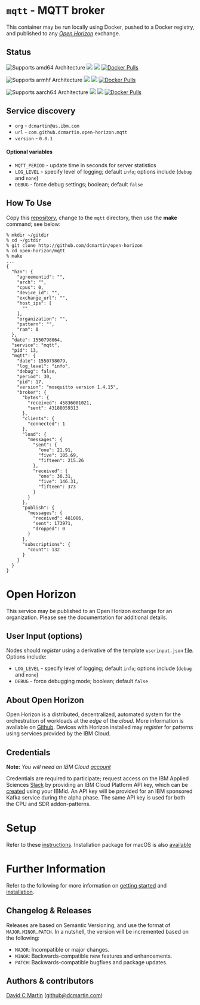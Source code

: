 # `mqtt` - MQTT broker

This container may be run locally using Docker, pushed to a Docker registry, and published to any [_Open Horizon_][open-horizon] exchange.

## Status

![Supports amd64 Architecture][amd64-shield]
[![](https://images.microbadger.com/badges/image/dcmartin/amd64_mqtt.svg)](https://microbadger.com/images/dcmartin/amd64_mqtt "Get your own image badge on microbadger.com")
[![](https://images.microbadger.com/badges/version/dcmartin/amd64_mqtt.svg)](https://microbadger.com/images/dcmartin/amd64_mqtt "Get your own version badge on microbadger.com")
[![Docker Pulls][pulls-amd64]][docker-amd64]

[docker-amd64]: https://hub.docker.com/r/dcmartin/amd64_mqtt
[pulls-amd64]: https://img.shields.io/docker/pulls/dcmartin/amd64_mqtt.svg

![Supports armhf Architecture][arm-shield]
[![](https://images.microbadger.com/badges/image/dcmartin/arm_mqtt.svg)](https://microbadger.com/images/dcmartin/arm_mqtt "Get your own image badge on microbadger.com")
[![](https://images.microbadger.com/badges/version/dcmartin/arm_mqtt.svg)](https://microbadger.com/images/dcmartin/arm_mqtt "Get your own version badge on microbadger.com")
[![Docker Pulls][pulls-arm]][docker-arm]

[docker-arm]: https://hub.docker.com/r/dcmartin/arm_mqtt
[pulls-arm]: https://img.shields.io/docker/pulls/dcmartin/arm_mqtt.svg

![Supports aarch64 Architecture][arm64-shield]
[![](https://images.microbadger.com/badges/image/dcmartin/arm64_mqtt.svg)](https://microbadger.com/images/dcmartin/arm64_mqtt "Get your own image badge on microbadger.com")
[![](https://images.microbadger.com/badges/version/dcmartin/arm64_mqtt.svg)](https://microbadger.com/images/dcmartin/arm64_mqtt "Get your own version badge on microbadger.com")
[![Docker Pulls][pulls-arm64]][docker-arm64]

[docker-arm64]: https://hub.docker.com/r/dcmartin/arm64_mqtt
[pulls-arm64]: https://img.shields.io/docker/pulls/dcmartin/arm64_mqtt.svg

[arm64-shield]: https://img.shields.io/badge/aarch64-yes-green.svg
[amd64-shield]: https://img.shields.io/badge/amd64-yes-green.svg
[arm-shield]: https://img.shields.io/badge/armhf-yes-green.svg

## Service discovery
+ `org` - `dcmartin@us.ibm.com`
+ `url` - `com.github.dcmartin.open-horizon.mqtt`
+ `version` - `0.0.1`

#### Optional variables
+ `MQTT_PERIOD` - update time in seconds for server statistics
+ `LOG_LEVEL` - specify level of logging; default `info`; options include (`debug` and `none`)
+ `DEBUG` - force debug settings; boolean; default `false`

## How To Use

Copy this [repository][repository], change to the `mqtt` directory, then use the **make** command; see below:

```
% mkdir ~/gitdir
% cd ~/gitdir
% git clone http://github.com/dcmartin/open-horizon
% cd open-horizon/mqtt
% make
...
{
  "hzn": {
    "agreementid": "",
    "arch": "",
    "cpus": 0,
    "device_id": "",
    "exchange_url": "",
    "host_ips": [
      ""
    ],
    "organization": "",
    "pattern": "",
    "ram": 0
  },
  "date": 1550798064,
  "service": "mqtt",
  "pid": 13,
  "mqtt": {
    "date": 1550798079,
    "log_level": "info",
    "debug": false,
    "period": 30,
    "pid": 17,
    "version": "mosquitto version 1.4.15",
    "broker": {
      "bytes": {
        "received": 45836001021,
        "sent": 43188059313
      },
      "clients": {
        "connected": 1
      },
      "load": {
        "messages": {
          "sent": {
            "one": 21.91,
            "five": 105.69,
            "fifteen": 215.26
          },
          "received": {
            "one": 30.31,
            "five": 146.31,
            "fifteen": 373
          }
        }
      },
      "publish": {
        "messages": {
          "received": 481086,
          "sent": 173971,
          "dropped": 0
        }
      },
      "subscriptions": {
        "count": 132
      }
    }
  }
}
```

# Open Horizon

This service may be published to an Open Horizon exchange for an organization.  Please see the documentation for additional details.

## User Input (options)
Nodes should _register_ using a derivative of the template `userinput.json` [file][userinput].  Options include:
+ `LOG_LEVEL` - specify level of logging; default `info`; options include (`debug` and `none`)
+ `DEBUG` - force debugging mode; boolean; default `false`

## About Open Horizon

Open Horizon is a distributed, decentralized, automated system for the orchestration of workloads at the _edge_ of the *cloud*.  More information is available on [Github][open-horizon].  Devices with Horizon installed may _register_ for patterns using services provided by the IBM Cloud.

## Credentials

**Note:** _You will need an IBM Cloud [account][ibm-registration]_

Credentials are required to participate; request access on the IBM Applied Sciences [Slack][edge-slack] by providing an IBM Cloud Platform API key, which can be [created][ibm-apikeys] using your IBMid.  An API key will be provided for an IBM sponsored Kafka service during the alpha phase.  The same API key is used for both the CPU and SDR addon-patterns.

# Setup

Refer to these [instructions][setup].  Installation package for macOS is also [available][macos-install]

# Further Information

Refer to the following for more information on [getting started][edge-fabric] and [installation][edge-install].

## Changelog & Releases

Releases are based on Semantic Versioning, and use the format
of ``MAJOR.MINOR.PATCH``. In a nutshell, the version will be incremented
based on the following:

- ``MAJOR``: Incompatible or major changes.
- ``MINOR``: Backwards-compatible new features and enhancements.
- ``PATCH``: Backwards-compatible bugfixes and package updates.

## Authors & contributors

[David C Martin][dcmartin] (github@dcmartin.com)

[userinput]: https://github.com/dcmartin/open-horizon/blob/master/mqtt/userinput.json
[service-json]: https://github.com/dcmartin/open-horizon/blob/master/mqtt/service.json
[build-json]: https://github.com/dcmartin/open-horizon/blob/master/mqtt/build.json
[dockerfile]: https://github.com/dcmartin/open-horizon/blob/master/mqtt/Dockerfile


[dcmartin]: https://github.com/dcmartin
[edge-fabric]: https://console.test.cloud.ibm.com/docs/services/edge-fabric/getting-started.html
[edge-install]: https://console.test.cloud.ibm.com/docs/services/edge-fabric/adding-devices.html
[edge-slack]: https://ibm-appsci.slack.com/messages/edge-fabric-users/
[ibm-apikeys]: https://console.bluemix.net/iam/#/apikeys
[ibm-registration]: https://console.bluemix.net/registration/
[issue]: https://github.com/dcmartin/open-horizon/issues
[macos-install]: http://pkg.bluehorizon.network/macos
[open-horizon]: http://github.com/open-horizon/
[repository]: https://github.com/dcmartin/open-horizon
[setup]: https://github.com/dcmartin/open-horizon/blob/master/setup/README.md
